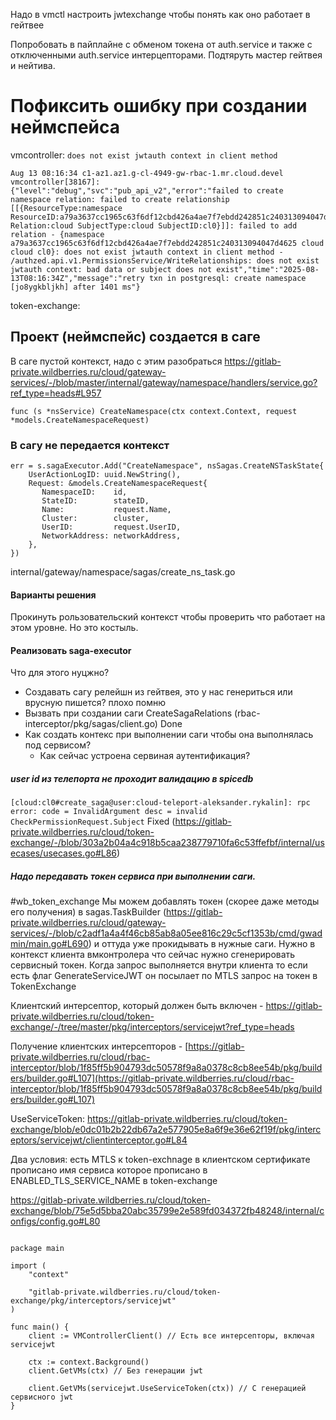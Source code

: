 Надо в vmctl настроить jwtexchange чтобы понять как оно работает в гейтвее

Попробовать в пайплайне с обменом токена от auth.service и также с отключенными auth.service интерцепторами.
Подтяруть мастер гейтвея и нейтива.

# Пофиксить ошибку при создании неймспейса
vmcontroller: `does not exist jwtauth context in client method`
```
Aug 13 08:16:34 c1-az1.az1.g-cl-4949-gw-rbac-1.mr.cloud.devel vmcontroller[38167]: {"level":"debug","svc":"pub_api_v2","error":"failed to create namespace relation: failed to create relationship [[{ResourceType:namespace ResourceID:a79a3637cc1965c63f6df12cbd426a4ae7f7ebdd242851c240313094047d4625 Relation:cloud SubjectType:cloud SubjectID:cl0}]]: failed to add relation - {namespace a79a3637cc1965c63f6df12cbd426a4ae7f7ebdd242851c240313094047d4625 cloud cloud cl0}: does not exist jwtauth context in client method - /authzed.api.v1.PermissionsService/WriteRelationships: does not exist jwtauth context: bad data or subject does not exist","time":"2025-08-13T08:16:34Z","message":"retry txn in postgresql: create namespace [jo8ygkbljkh] after 1401 ms"}
```
token-exchange:

## Проект (неймспейс) создается в саге
В саге пустой контекст, надо с этим разобраться
https://gitlab-private.wildberries.ru/cloud/gateway-services/-/blob/master/internal/gateway/namespace/handlers/service.go?ref_type=heads#L957

`func (s *nsService) CreateNamespace(ctx context.Context, request *models.CreateNamespaceRequest)`

### В сагу не передается контекст
```
err = s.sagaExecutor.Add("CreateNamespace", nsSagas.CreateNSTaskState{  
    UserActionLogID: uuid.NewString(),  
    Request: &models.CreateNamespaceRequest{  
       NamespaceID:    id,  
       StateID:        stateID,  
       Name:           request.Name,  
       Cluster:        cluster,  
       UserID:         request.UserID,  
       NetworkAddress: networkAddress,  
    },  
})
```
internal/gateway/namespace/sagas/create_ns_task.go
#### Варианты решения
Прокинуть рользовательский контекст чтобы проверить что работает на этом уровне. Но это костыль.

#### Реализовать saga-executor
Что для этого нуцжно?
- Создавать сагу релейшн из гейтвея, это у нас генериться или врусную пишется? плохо помню
- Вызвать при создании саги CreateSagaRelations (rbac-interceptor/pkg/sagas/client.go) Done
- Как создать контекс при выполнении саги чтобы она выполнялась под сервисом?
	- Как сейчас устроена сервиная аутентификация?
##### user id из телепорта не проходит валидацию в spicedb
`[cloud:cl0#create_saga@user:cloud-teleport-aleksander.rykalin]: rpc error: code = InvalidArgument desc = invalid CheckPermissionRequest.Subject` Fixed (https://gitlab-private.wildberries.ru/cloud/token-exchange/-/blob/303a2b04a4c918b5caa238779710fa6c53ffefbf/internal/usecases/usecases.go#L86)

##### Надо передавать токен сервиса при выполнении саги.
#wb_token_exchange 
Мы можем добавлять токен (скорее даже методы его получения) в sagas.TaskBuilder (https://gitlab-private.wildberries.ru/cloud/gateway-services/-/blob/c2adf1a4a4f46cb85ab8a05ee816c29c5cf1353b/cmd/gwadmin/main.go#L690) и оттуда уже прокидывать в нужные саги.
Нужно в контекст клиента вмконтролера что сейчас нужно сгенерировать сервисный токен.
Когда запрос выполняется внутри клиента то если есть флаг GenerateServiceJWT он посылает по MTLS запрос на токен в TokenExchange

Клиентский интерсептор, который должен быть включен - https://gitlab-private.wildberries.ru/cloud/token-exchange/-/tree/master/pkg/interceptors/servicejwt?ref_type=heads

Получение клиентских интерсепторов - [https://gitlab-private.wildberries.ru/cloud/rbac-interceptor/blob/1f85ff5b904793dc50578f9a8a0378c8cb8ee54b/pkg/builders/builder.go#L107](https://gitlab-private.wildberries.ru/cloud/rbac-interceptor/blob/1f85ff5b904793dc50578f9a8a0378c8cb8ee54b/pkg/builders/builder.go#L107)


UseServiceToken: https://gitlab-private.wildberries.ru/cloud/token-exchange/blob/e0dc01b2b22db67a2e577905e8a6f9e36e62f19f/pkg/interceptors/servicejwt/clientinterceptor.go#L84

Два условия:
есть MTLS к token-exchnage
в клиентском сертификате прописано имя сервиса которое прописано в ENABLED_TLS_SERVICE_NAME в token-exchange

https://gitlab-private.wildberries.ru/cloud/token-exchange/blob/75e5d5bba20abc35799e2e589fd034372fb48248/internal/configs/config.go#L80

```

package main

import (
    "context"

    "gitlab-private.wildberries.ru/cloud/token-exchange/pkg/interceptors/servicejwt"
)

func main() {
    client := VMControllerClient() // Есть все интерсепторы, включая servicejwt

    ctx := context.Background()
    client.GetVMs(ctx) // Без генерации jwt

    client.GetVMs(servicejwt.UseServiceToken(ctx)) // C генерацией сервисного jwt
}
```